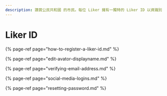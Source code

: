 ```yaml
---
description: 讚賞公民共和國 的市民。每位 Liker 擁有一獨特的 Liker ID 以資識別
---
```


# Liker ID

{% page-ref page="how-to-register-a-liker-id.md" %}

{% page-ref page="edit-avator-displayname.md" %}

{% page-ref page="verifying-email-address.md" %}

{% page-ref page="social-media-logins.md" %}

{% page-ref page="resetting-password.md" %}



